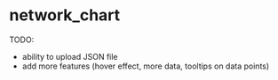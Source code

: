 # network_chart
TODO:
- ability to upload JSON file
- add more features (hover effect, more data, tooltips on data points)
